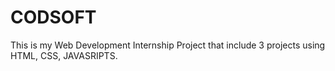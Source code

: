 # CODSOFT
This is my  Web Development Internship Project that include 3 projects using HTML, CSS, JAVASRIPTS.
